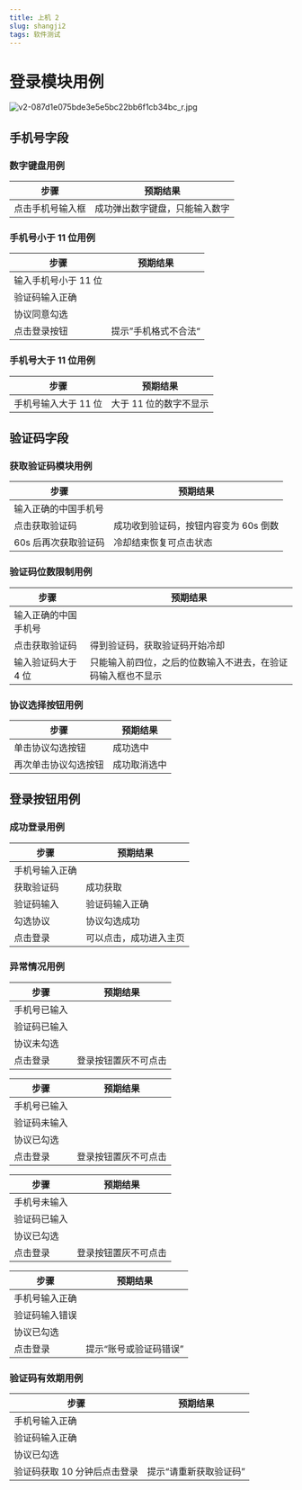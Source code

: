 ```yaml
---
title: 上机 2
slug: shangji2
tags: 软件测试
---
```


# 登录模块用例

![v2-087d1e075bde3e5e5bc22bb6f1cb34bc_r.jpg](https://cdn.jsdelivr.net/gh/chousinbin/Image/202403281348941.png)

## 手机号字段

### 数字键盘用例

| 步骤             | 预期结果                       |
| ---------------- | ------------------------------ |
| 点击手机号输入框 | 成功弹出数字键盘，只能输入数字 |

### 手机号小于 11 位用例

| 步骤                 | 预期结果             |
| -------------------- | -------------------- |
| 输入手机号小于 11 位 |                      |
| 验证码输入正确       |                      |
| 协议同意勾选         |                      |
| 点击登录按钮         | 提示”手机格式不合法“ |

### 手机号大于 11 位用例

| 步骤                 | 预期结果               |
| -------------------- | ---------------------- |
| 手机号输入大于 11 位 | 大于 11 位的数字不显示 |

## 验证码字段

### 获取验证码模块用例

| 步骤                 | 预期结果                              |
| -------------------- | ------------------------------------- |
| 输入正确的中国手机号 |                                       |
| 点击获取验证码       | 成功收到验证码，按钮内容变为 60s 倒数 |
| 60s 后再次获取验证码 | 冷却结束恢复可点击状态                |

### 验证码位数限制用例

| 步骤                 | 预期结果                                                     |
| -------------------- | ------------------------------------------------------------ |
| 输入正确的中国手机号 |                                                              |
| 点击获取验证码       | 得到验证码，获取验证码开始冷却                               |
| 输入验证码大于 4 位  | 只能输入前四位，之后的位数输入不进去，在验证码输入框也不显示 |

### 协议选择按钮用例

| 步骤                 | 预期结果     |
| -------------------- | ------------ |
| 单击协议勾选按钮     | 成功选中     |
| 再次单击协议勾选按钮 | 成功取消选中 |

## 登录按钮用例

### 成功登录用例

| 步骤           | 预期结果               |
| -------------- | ---------------------- |
| 手机号输入正确 |                        |
| 获取验证码     | 成功获取               |
| 验证码输入     | 验证码输入正确         |
| 勾选协议       | 协议勾选成功           |
| 点击登录       | 可以点击，成功进入主页 |

### 异常情况用例

| 步骤         | 预期结果             |
| ------------ | -------------------- |
| 手机号已输入 |                      |
| 验证码已输入 |                      |
| 协议未勾选   |                      |
| 点击登录     | 登录按钮置灰不可点击 |

| 步骤         | 预期结果             |
| ------------ | -------------------- |
| 手机号已输入 |                      |
| 验证码未输入 |                      |
| 协议已勾选   |                      |
| 点击登录     | 登录按钮置灰不可点击 |

| 步骤         | 预期结果             |
| ------------ | -------------------- |
| 手机号未输入 |                      |
| 验证码已输入 |                      |
| 协议已勾选   |                      |
| 点击登录     | 登录按钮置灰不可点击 |

| 步骤           | 预期结果               |
| -------------- | ---------------------- |
| 手机号输入正确 |                        |
| 验证码输入错误 |                        |
| 协议已勾选     |                        |
| 点击登录       | 提示“账号或验证码错误” |

### 验证码有效期用例

| 步骤                         | 预期结果               |
| ---------------------------- | ---------------------- |
| 手机号输入正确               |                        |
| 验证码输入正确               |                        |
| 协议已勾选                   |                        |
| 验证码获取 10 分钟后点击登录 | 提示“请重新获取验证码” |

